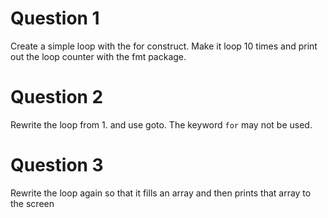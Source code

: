 Question 1
==========
Create a simple loop with the for construct. Make it loop 10 times and print out the loop counter with the fmt package.

Question 2
==========
Rewrite the loop from 1. and use goto. The keyword `for` may not be used.

Question 3
==========
Rewrite the loop again so that it fills an array and then prints that array to the screen

